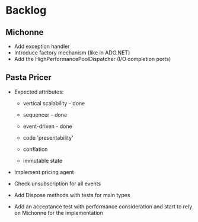 Backlog
=======

Michonne
--------

+ Add exception handler
+ Introduce factory mechanism (like in ADO.NET)
+ Add the HighPerformancePoolDispatcher (I/O completion ports)


Pasta Pricer
------------

+ Expected attributes:
	+ vertical scalability - done
	+ sequencer - done
	+ event-driven - done
	
	+ code 'presentability'
	+ conflation
	
	+ immutable state


+ Implement pricing agent

+ Check unsubscription for all events
+ Add Dispose methods with tests for main types
+ Add an acceptance test with performance consideration and start to rely on Michonne for the implementation